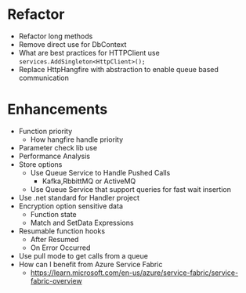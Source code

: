 ﻿
# Refactor
* Refactor long methods
* Remove direct use for DbContext
* What are best practices for HTTPClient use `services.AddSingleton<HttpClient>();`
* Replace HttpHangfire with abstraction to enable queue based communication


# Enhancements
* Function priority
	* How hangfire handle priority
* Parameter check lib use
* Performance Analysis
* Store options
	* Use Queue Service to Handle Pushed Calls
		* Kafka,RbbittMQ or ActiveMQ
	* Use Queue Service that support queries for fast wait insertion
* Use .net standard for Handler project
* Encryption option sensitive data
	* Function state
	* Match and SetData Expressions
* Resumable function hooks
	* After Resumed
	* On Error Occurred
* Use pull mode to get calls from a queue
* How can I benefit from Azure Service Fabric
	* https://learn.microsoft.com/en-us/azure/service-fabric/service-fabric-overview